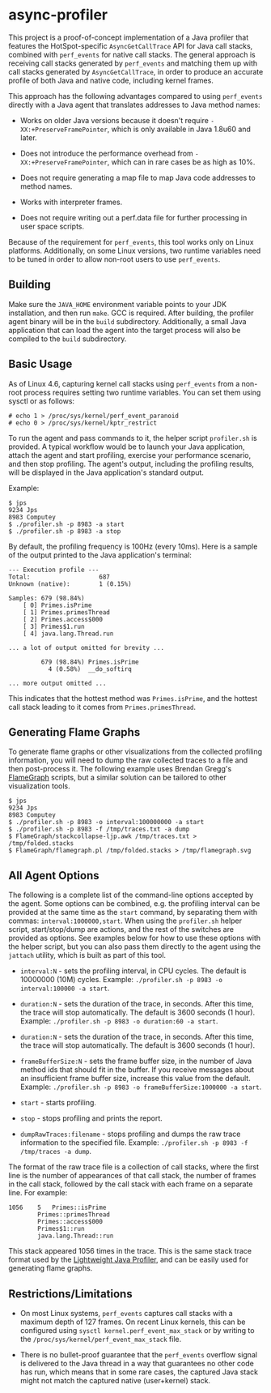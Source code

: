 # async-profiler

This project is a proof-of-concept implementation of a Java profiler that
features the HotSpot-specific `AsyncGetCallTrace` API for Java call stacks,
combined with `perf_events` for native call stacks. The general approach is
receiving call stacks generated by `perf_events` and matching them up with
call stacks generated by `AsyncGetCallTrace`, in order to produce an accurate
profile of both Java and native code, including kernel frames.

This approach has the following advantages compared to using `perf_events`
directly with a Java agent that translates addresses to Java method names:

* Works on older Java versions because it doesn't require
`-XX:+PreserveFramePointer`, which is only available in Java 1.8u60 and later.

* Does not introduce the performance overhead from `-XX:+PreserveFramePointer`,
which can in rare cases be as high as 10%.

* Does not require generating a map file to map Java code addresses to method
names.

* Works with interpreter frames.

* Does not require writing out a perf.data file for further processing in
user space scripts.

Because of the requirement for `perf_events`, this tool works only on Linux
platforms. Additionally, on some Linux versions, two runtime variables need to
be tuned in order to allow non-root users to use `perf_events`.

## Building

Make sure the `JAVA_HOME` environment variable points to your JDK installation,
and then run `make`. GCC is required. After building, the profiler agent binary
will be in the `build` subdirectory. Additionally, a small Java application
that can load the agent into the target process will also be compiled to the
`build` subdirectory.

## Basic Usage

As of Linux 4.6, capturing kernel call stacks using `perf_events` from a non-
root process requires setting two runtime variables. You can set them using
sysctl or as follows:

```
# echo 1 > /proc/sys/kernel/perf_event_paranoid
# echo 0 > /proc/sys/kernel/kptr_restrict
```

To run the agent and pass commands to it, the helper script `profiler.sh`
is provided. A typical workflow would be to launch your Java application,
attach the agent and start profiling, exercise your performance scenario, and
then stop profiling. The agent's output, including the profiling results, will
be displayed in the Java application's standard output.

Example:

```
$ jps
9234 Jps
8983 Computey
$ ./profiler.sh -p 8983 -a start
$ ./profiler.sh -p 8983 -a stop
```

By default, the profiling frequency is 100Hz (every 10ms). Here is a sample of
the output printed to the Java application's terminal:

```
--- Execution profile ---
Total:                   687
Unknown (native):        1 (0.15%)

Samples: 679 (98.84%)
    [ 0] Primes.isPrime
    [ 1] Primes.primesThread
    [ 2] Primes.access$000
    [ 3] Primes$1.run
    [ 4] java.lang.Thread.run

... a lot of output omitted for brevity ...

         679 (98.84%) Primes.isPrime
           4 (0.58%)  __do_softirq

... more output omitted ...
```

This indicates that the hottest method was `Primes.isPrime`, and the hottest
call stack leading to it comes from `Primes.primesThread`.

## Generating Flame Graphs

To generate flame graphs or other visualizations from the collected profiling
information, you will need to dump the raw collected traces to a file and then
post-process it. The following example uses Brendan Gregg's
[FlameGraph](https://github.com/BrendanGregg/FlameGraph) scripts, but a similar
solution can be tailored to other visualization tools.

```
$ jps
9234 Jps
8983 Computey
$ ./profiler.sh -p 8983 -o interval:100000000 -a start
$ ./profiler.sh -p 8983 -f /tmp/traces.txt -a dump
$ FlameGraph/stackcollapse-ljp.awk /tmp/traces.txt > /tmp/folded.stacks
$ FlameGraph/flamegraph.pl /tmp/folded.stacks > /tmp/flamegraph.svg
```

## All Agent Options

The following is a complete list of the command-line options accepted by the
agent. Some options can be combined, e.g. the profiling interval can be
provided at the same time as the `start` command, by separating them with
commas: `interval:1000000,start`. When using the `profiler.sh` helper script,
start/stop/dump are actions, and the rest of the switches are provided as
options. See examples below for how to use these options with the helper script,
but you can also pass them directly to the agent using the `jattach` utility,
which is built as part of this tool.

* `interval:N` - sets the profiling interval, in CPU cycles. The default is
10000000 (10M) cycles. Example: `./profiler.sh -p 8983 -o interval:100000 -a start`.

* `duration:N` - sets the duration of the trace, in seconds. After this time,
the trace will stop automatically. The default is 3600 seconds (1 hour).
Example: `./profiler.sh -p 8983 -o duration:60 -a start`.

* `duration:N` - sets the duration of the trace, in seconds. After this time,
the trace will stop automatically. The default is 3600 seconds (1 hour).

* `frameBufferSize:N` - sets the frame buffer size, in the number of Java
method ids that should fit in the buffer. If you receive messages about an
insufficient frame buffer size, increase this value from the default.
Example: `./profiler.sh -p 8983 -o frameBufferSize:1000000 -a start`.

* `start` - starts profiling.

* `stop` - stops profiling and prints the report.

* `dumpRawTraces:filename` - stops profiling and dumps the raw trace information
to the specified file. Example: `./profiler.sh -p 8983 -f /tmp/traces -a dump`.

The format of the raw trace file is a collection of call stacks, where the first
line is the number of appearances of that call stack, the number of frames in
the call stack, followed by the call stack with each frame on a separate line.
For example:

```
1056	5	Primes::isPrime
		Primes::primesThread
		Primes::access$000
		Primes$1::run
		java.lang.Thread::run
```

This stack appeared 1056 times in the trace. This is the same stack trace format
used by the [Lightweight Java Profiler](https://code.google.com/archive/p/lightweight-java-profiler/),
and can be easily used for generating flame graphs.

## Restrictions/Limitations

* On most Linux systems, `perf_events` captures call stacks with a maximum depth
of 127 frames. On recent Linux kernels, this can be configured using
`sysctl kernel.perf_event_max_stack` or by writing to the
`/proc/sys/kernel/perf_event_max_stack` file.

* There is no bullet-proof guarantee that the `perf_events` overflow signal
is delivered to the Java thread in a way that guarantees no other code has run,
which means that in some rare cases, the captured Java stack might not match
the captured native (user+kernel) stack.
